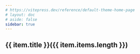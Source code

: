 ```yaml
---
# https://vitepress.dev/reference/default-theme-home-page
# layout: doc
# aside: false
sidebar: true
---
```


<script setup>

import {
  VPTeamPage,
  VPTeamPageTitle,
  VPTeamMembers
} from 'vitepress/theme'

import { useData } from 'vitepress'

const { theme, page, frontmatter } = useData()

</script>

<VPTeamPage>
  <VPTeamPageTitle>
    <template #title>
      Blogs
    </template>
    <template #lead>
      学习笔记
    </template>
  </VPTeamPageTitle>
</VPTeamPage>



<div class="archiveList" v-for="item in theme.years">

## {{ item.title }}({{ item.items.length }})

<ArchiveList :items ="item.items" />

</div>


<style>

.content{
    max-width: unset !important;
}

</style>

<style scoped lang="less">

.archiveList {
        /* width: 80%; */
    margin: 0 auto;
        @media (max-width: 419px) {
            padding: 0 5px;
        }
}
</style>